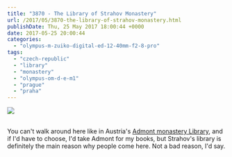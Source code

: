 ```yaml
---
title: "3870 - The Library of Strahov Monastery"
url: /2017/05/3870-the-library-of-strahov-monastery.html
publishDate: Thu, 25 May 2017 18:00:44 +0000
date: 2017-05-25 20:00:44
categories: 
  - "olympus-m-zuiko-digital-ed-12-40mm-f2-8-pro"
tags: 
  - "czech-republic"
  - "library"
  - "monastery"
  - "olympus-om-d-e-m1"
  - "prague"
  - "praha"
---
```

<div class="container">
<div class="center"><a target="_blank" href="https://d25zfm9zpd7gm5.cloudfront.net/1200x1200/2016/20161024_160513_lr.jpg"><img class="webfeedsFeaturedVisual" src="https://d25zfm9zpd7gm5.cloudfront.net/0600x0600/2016/20161024_160513_lr.jpg" /></a></div>
</div>
<br />

You can't walk around here like in Austria's <a href="/2016/02/3414-the-library-i.html" target="_blank">Admont monastery Library</a>, and if I'd have to choose, I'd take Admont for my books, but Strahov's library is definitely the main reason why people come here. Not a bad reason, I'd say.
